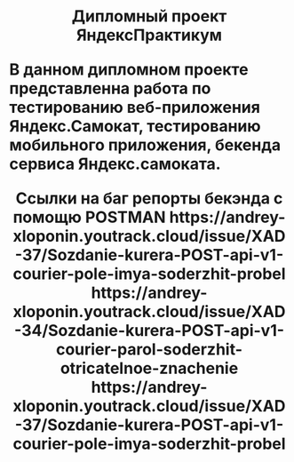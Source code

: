<h1 align="center">Дипломный проект ЯндексПрактикум<br></1h>
<p></p>
<p align="left">В данном дипломном проекте представленна работа по тестированию веб-приложения Яндекс.Самокат, тестированию мобильного приложения, бекенда сервиса Яндекс.самоката.<br></p>
Ссылки на баг репорты бекэнда с помощю POSTMAN 
https://andrey-xloponin.youtrack.cloud/issue/XAD-37/Sozdanie-kurera-POST-api-v1-courier-pole-imya-soderzhit-probel
https://andrey-xloponin.youtrack.cloud/issue/XAD-34/Sozdanie-kurera-POST-api-v1-courier-parol-soderzhit-otricatelnoe-znachenie
https://andrey-xloponin.youtrack.cloud/issue/XAD-37/Sozdanie-kurera-POST-api-v1-courier-pole-imya-soderzhit-probel
